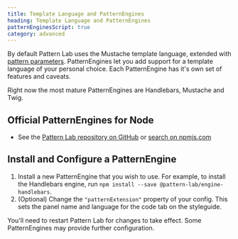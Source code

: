 ```yaml
---
title: Template Language and PatternEngines
heading: Template Language and PatternEngines
patternEnginesScript: true
category: advanced
---
```


By default Pattern Lab uses the Mustache template language, extended with [pattern parameters](/docs/pattern-parameters.html). PatternEngines let you add support for a template language of your personal choice. Each PatternEngine has it's own set of features and caveats.

Right now the most mature PatternEngines are Handlebars, Mustache and Twig.

## Official PatternEngines for Node

<ul id="pattern-engine-list">
  <!-- This list is automatically replaced by a script -->
  <li>See the <a href="https://github.com/pattern-lab/patternlab-node/tree/master/packages">Pattern Lab repository on GitHub</a> or <a href="https://www.npmjs.com/search?q=keywords%3A%27Pattern%20Lab%27%20engine">search on npmjs.com</a></li>
</ul>

## Install and Configure a PatternEngine

1. Install a new PatternEngine that you wish to use. For example, to install the Handlebars engine, run `npm install --save @pattern-lab/engine-handlebars`.
2. (Optional) Change the `"patternExtension"` property of your config. This sets the panel name and language for the code tab on the styleguide.

You'll need to restart Pattern Lab for changes to take effect. Some PatternEngines may provide further configuration.
